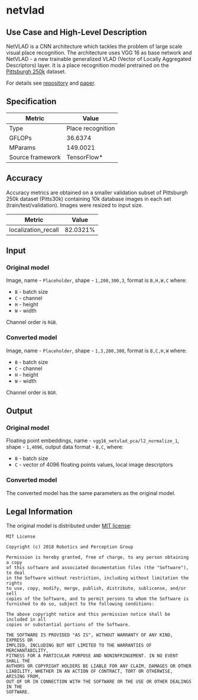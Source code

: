 # netvlad

## Use Case and High-Level Description

NetVLAD is a CNN architecture which tackles the problem of large scale visual place recognition. The architecture uses VGG 16 as base network and NetVLAD - a new trainable generalized VLAD (Vector of Locally Aggregated Descriptors) layer. It is a place recognition model pretrained on the [Pittsburgh 250k](http://www.ok.ctrl.titech.ac.jp/~torii/project/repttile/) dataset.

For details see [repository](https://github.com/uzh-rpg/netvlad_tf_open) and [paper](https://arxiv.org/pdf/1511.07247.pdf).

## Specification

| Metric            | Value             |
|-------------------|-------------------|
| Type              | Place recognition |
| GFLOPs            | 36.6374           |
| MParams           | 149.0021          |
| Source framework  | TensorFlow\*      |

## Accuracy

Accuracy metrics are obtained on a smaller validation subset of Pittsburgh 250k dataset (Pitts30k) containing 10k database images in each set (train/test/validation).  Images were resized to input size.

| Metric              | Value   |
| ------------------- | ------- |
| localization_recall | 82.0321%|

## Input

### Original model

Image, name - `Placeholder`,  shape - `1,200,300,3`, format is `B,H,W,C` where:

- `B` - batch size
- `C` - channel
- `H` - height
- `W` - width

Channel order is `RGB`.

### Converted model

Image, name - `Placeholder`,  shape - `1,3,200,300`, format is `B,C,H,W` where:

- `B` - batch size
- `C` - channel
- `H` - height
- `W` - width

Channel order is `BGR`.

## Output

### Original model

Floating point embeddings, name - `vgg16_netvlad_pca/l2_normalize_1`,  shape - `1,4096`, output data format  - `B,C`, where:

- `B` - batch size
- `C` - vector of 4096 floating points values, local image descriptors

### Converted model

The converted model has the same parameters as the original model.

## Legal Information

The original model is distributed under
[MIT license](https://raw.githubusercontent.com/uzh-rpg/netvlad_tf_open/master/LICENSE):

```
MIT License

Copyright (c) 2018 Robotics and Perception Group

Permission is hereby granted, free of charge, to any person obtaining a copy
of this software and associated documentation files (the "Software"), to deal
in the Software without restriction, including without limitation the rights
to use, copy, modify, merge, publish, distribute, sublicense, and/or sell
copies of the Software, and to permit persons to whom the Software is
furnished to do so, subject to the following conditions:

The above copyright notice and this permission notice shall be included in all
copies or substantial portions of the Software.

THE SOFTWARE IS PROVIDED "AS IS", WITHOUT WARRANTY OF ANY KIND, EXPRESS OR
IMPLIED, INCLUDING BUT NOT LIMITED TO THE WARRANTIES OF MERCHANTABILITY,
FITNESS FOR A PARTICULAR PURPOSE AND NONINFRINGEMENT. IN NO EVENT SHALL THE
AUTHORS OR COPYRIGHT HOLDERS BE LIABLE FOR ANY CLAIM, DAMAGES OR OTHER
LIABILITY, WHETHER IN AN ACTION OF CONTRACT, TORT OR OTHERWISE, ARISING FROM,
OUT OF OR IN CONNECTION WITH THE SOFTWARE OR THE USE OR OTHER DEALINGS IN THE
SOFTWARE.
```
